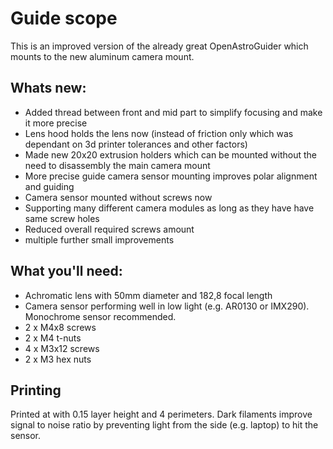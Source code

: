 # Guide scope

This is an improved version of the already great OpenAstroGuider which mounts to the new aluminum camera mount. 

## Whats new:

- Added thread between front and mid part to simplify focusing and make it more precise
- Lens hood holds the lens now (instead of friction only which was dependant on 3d printer tolerances and other factors)
- Made new 20x20 extrusion holders which can be mounted without the need to disassembly the main camera mount
- More precise guide camera sensor mounting improves polar alignment and guiding
- Camera sensor mounted without screws now
- Supporting many different camera modules as long as they have have same screw holes
- Reduced overall required screws amount
- multiple further small improvements

## What you'll need:
- Achromatic lens with 50mm diameter and 182,8 focal length
- Camera sensor performing well in low light (e.g. AR0130 or IMX290). Monochrome sensor recommended.
- 2 x M4x8 screws
- 2 x M4 t-nuts
- 4 x M3x12 screws
- 2 x M3 hex nuts

## Printing

Printed at with 0.15 layer height and 4 perimeters. Dark filaments improve signal to noise ratio by preventing light from the side (e.g. laptop) to hit the sensor.